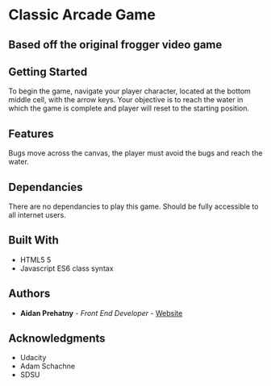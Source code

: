 # Classic Arcade Game
## Based off the original frogger video game

## Getting Started

To begin the game, navigate your player character, located at the bottom middle cell, with the arrow keys. 
Your objective is to reach the water in which the game is complete and player will reset to the starting position.

## Features

Bugs move across the canvas, the player must avoid the bugs and reach the water. 

## Dependancies
There are no dependancies to play this game. Should be fully accessible to all internet users.
## Built With

* HTML5 5
* Javascript ES6 class syntax

## Authors

* **Aidan Prehatny** - *Front End Developer* - [Website](https://aidanprehatny.com)

## Acknowledgments

* Udacity
* Adam Schachne
* SDSU
